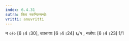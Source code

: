 ```yaml
---
index: 6.4.31
sutra: क्त्वि स्कन्दिस्यन्दोः
vritti: anuvritti
---
```


न ०/० [6।4।30], उपधायाः [6।4।24]  ६/१  , नलोप:  [6।4।23] 1/1 